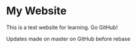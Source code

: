 # My Website

This is a test website for learning.
Go GitHub!

Updates made on master on GitHub before rebase
